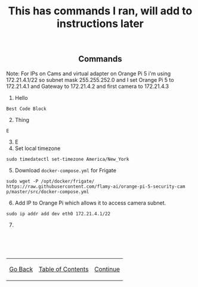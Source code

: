 [thermal pad]: /more/terminology.md#thermal-pad "Soft pad that conducts heat away from computer chips."
[soc]: /more/terminology.md#soc-system-on-chip "System-on-Chip: includes multiple processors with different functions in a single chip."
[cpu]: /more/terminology.md#cpu-central-processing-unit "Central Processing Unit: main computing chip, the brains."
[ram]: /more/terminology.md#ram-random-access-memory "Random-Access Memory: stores data the computer is currently working on."
[gpu]: /more/terminology.md#gpu-graphics-processing-unit "Graphics Processing Unit: processes visual tasks, like games."
[npu]: /more/terminology.md#npu-neural-processing-unit "Neural Processing Unit: processes neural networks (AI)"

<h1 align=center>This has commands I ran, will add to instructions later</h1>

<br>

<h2 align=center>Commands</h2>


Note: For IPs on Cams and virtual adapter on Orange Pi 5 i'm using 172.21.4.1/22 so subnet mask 255.255.252.0 and I set Orange Pi 5 to 172.21.4.1 and Gateway to 172.21.4.2 and first camera to 172.21.4.3


1. Hello
```
Best Code Block
```
2. Thing
```
E
```
3. E
4. Set local timezone
```
sudo timedatectl set-timezone America/New_York
```
5. Download `docker-compose.yml` for Frigate
```
sudo wget -P /opt/docker/frigate/ https://raw.githubusercontent.com/flamy-ai/orange-pi-5-security-cam
p/master/src/docker-compose.yml
```
6. Add IP to Orange Pi which allows it to access camera subnet.
```
sudo ip addr add dev eth0 172.21.4.1/22
```
7. 

<br><br><br>

<table align=center>
    <tr>
        <td>

[Go Back](/README.md)
        </td>
        <td>
[Table of Contents](/README.md)
        </td>
        <td>
[Continue](/README.md)
        </td>
    </tr>
</table>
